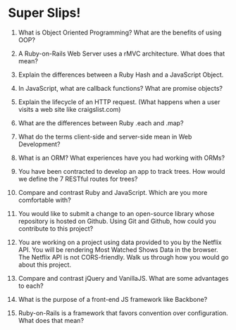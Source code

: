 # Super Slips!

1. What is Object Oriented Programming?  What are the benefits of using OOP?

1. A Ruby-on-Rails Web Server uses a rMVC architecture.  What does that mean?  

1. Explain the differences between a Ruby Hash and a JavaScript Object.

1. In JavaScript, what are callback functions?  What are promise objects?  

1. Explain the lifecycle of an HTTP request. (What happens when a user visits a web site like craigslist.com)

1. What are the differences between Ruby .each and .map?

1. What do the terms client-side and server-side mean in Web Development?

1. What is an ORM? What experiences have you had working with ORMs?

1. You have been contracted to develop an app to track trees.  How would we define the 7 RESTful routes for trees?

1. Compare and contrast Ruby and JavaScript.  Which are you more comfortable with?

1. You would like to submit a change to an open-source library whose repository is hosted on Github.  Using Git and Github, how could you contribute to this project?

1. You are working on a project using data provided to you by the Netflix API.  You will be rendering Most Watched Shows Data in the browser.  The Netflix API is not CORS-friendly.  Walk us through how you would go about this project.  

1. Compare and contrast jQuery and VanillaJS.  What are some advantages to each?

1. What is the purpose of a front-end JS framework like Backbone?

1. Ruby-on-Rails is a framework that favors convention over configuration.  What does that mean?  